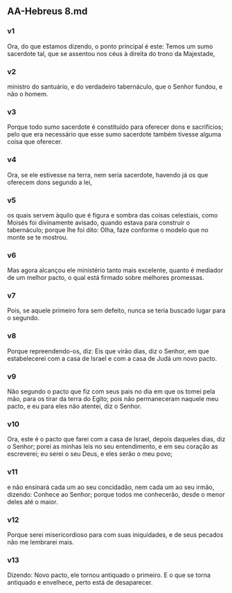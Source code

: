 ## AA-Hebreus 8.md
### v1
 Ora, do que estamos dizendo, o ponto principal é este: Temos um sumo sacerdote tal, que se assentou nos céus à direita do trono da Majestade,
### v2
 ministro do santuário, e do verdadeiro tabernáculo, que o Senhor fundou, e não o homem.
### v3
 Porque todo sumo sacerdote é constituído para oferecer dons e sacrifícios; pelo que era necessário que esse sumo sacerdote também tivesse alguma coisa que oferecer.
### v4
 Ora, se ele estivesse na terra, nem seria sacerdote, havendo já os que oferecem dons segundo a lei,
### v5
 os quais servem àquilo que é figura e sombra das coisas celestiais, como Moisés foi divinamente avisado, quando estava para construir o tabernáculo; porque lhe foi dito: Olha, faze conforme o modelo que no monte se te mostrou.
### v6
 Mas agora alcançou ele ministério tanto mais excelente, quanto é mediador de um melhor pacto, o qual está firmado sobre melhores promessas.
### v7
 Pois, se aquele primeiro fora sem defeito, nunca se teria buscado lugar para o segundo.
### v8
 Porque repreendendo-os, diz: Eis que virão dias, diz o Senhor, em que estabelecerei com a casa de Israel e com a casa de Judá um novo pacto.
### v9
 Não segundo o pacto que fiz com seus pais no dia em que os tomei pela mão, para os tirar da terra do Egito; pois não permaneceram naquele meu pacto, e eu para eles não atentei, diz o Senhor.
### v10
 Ora, este é o pacto que farei com a casa de Israel, depois daqueles dias, diz o Senhor; porei as minhas leis no seu entendimento, e em seu coração as escreverei; eu serei o seu Deus, e eles serão o meu povo;
### v11
 e não ensinará cada um ao seu concidadão, nem cada um ao seu irmão, dizendo: Conhece ao Senhor; porque todos me conhecerão, desde o menor deles até o maior.
### v12
 Porque serei misericordioso para com suas iniquidades, e de seus pecados não me lembrarei mais.
### v13
 Dizendo: Novo pacto, ele tornou antiquado o primeiro. E o que se torna antiquado e envelhece, perto está de desaparecer.
